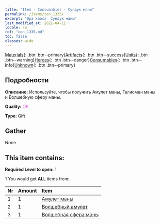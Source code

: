 ```yaml
---
title: "Item - Consumables - Сундук маны"
permalink: /Items/con_1335/
excerpt: "Эра хаоса  Сундук маны"
last_modified_at: 2021-04-11
locale: ru
ref: "con_1335.md"
toc: false
classes: wide
---
```

 [Materials](/ru/Items/){: .btn .btn--primary}[Artifacts](/ru/Items/Artifacts/){: .btn .btn--success}[Units](/ru/Items/Units/){: .btn .btn--warning}[Heroes](/ru/Items/Heroes/){: .btn .btn--danger}[Consumables](/ru/Items/Consumables/){: .btn .btn--info}[Unknown](/ru/Items/Unknown/){: .btn .btn--primary}

## Подробности
 **Описание:** Используйте, чтобы получить Амулет маны, Талисман маны и Волшебную сферу маны.

 **Quality:** <span style="color: #DA70D6">OK</span>

 **Type:** Gift

## Gather

  None

## This item contains:

 **Required Level to open:** 1

 1 You would get **ALL** items  from:

  | Nr | Amount |     Item    |
  |:---|:-------|:------------|
  | 1 | 1 | [Амулет маны](/ru/Items/art_112/) | 
  | 2 | 1 | [Волшебный амулет](/ru/Items/art_113/) | 
  | 3 | 1 | [Волшебная сфера маны](/ru/Items/art_114/) | 
